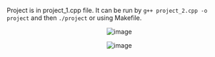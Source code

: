 Project is in project_1.cpp file. It can be run by
```g++ project_2.cpp -o project``` and then ```./project``` or using Makefile.

<p align="center">
  <img src="https://github.com/Natali124/Computer-Graphics/assets/58912325/4d3dd644-3733-4ae2-a30a-10925119d726" alt="image">
</p>

<p align="center">
  <img src="https://github.com/Natali124/Computer-Graphics/assets/58912325/0f6de528-7396-4932-a780-4d04c010d28a" alt="image">
</p>
